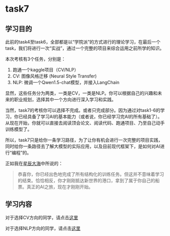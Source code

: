 # task7

## 学习目的

此前的task4至task6，全部都是以“学院派”的方式进行的理论学习，在最后一个task，我们将进行一次“实战”，通过一个完整的项目来综合运用之前所学的知识。

本次考核有3个任务，分别是：

1. 跑通一个kaggle项目（CV/NLP）
2. CV: 图像风格迁移 (Neural Style Transfer)
3. NLP: 微调一个Qwen1.5-chat模型，并接入LangChain

显然，这些任务分为两类，一类是CV，一类是NLP。你可以根据自己的兴趣和未来的职业规划，选择其中一个方向进行深入学习和实践。

当然，task7的考核你可以选择不完成。或者只完成部分。因为通过对task1-6的学习，你已经具备了学习AI的基本能力（或者说，你已经学习完AI的所有基础了）。从现在开始，你就可以直接去阅读顶会论文、阅读代码、跑通项目、乃至自己动手训练模型了。

所以，task7只是给你一条学习路径，为了让你有机会进行一次完整的项目实践，同时给你一条路径去了解大模型的实际应用，以及目前现代框架下，是如何对AI进行“编程”的。

正如我在[星辰大海](../The_Sea_of_Constellations/The_Sea_of_Constellations.md)中所说的：

> 恭喜你，你已经出色地完成了所有结构化的训练任务。但这并不意味着学习的结束。恰恰相反，你才刚刚抵达新世界的港口，拿到了属于你自己的船票。真正的AI之旅，现在才刚刚开始。

## 学习内容

对于选择CV方向的同学，请点击[这里](/tasks/task7/task7_cv.md)

对于选择NLP方向的同学，请点击[这里](/tasks/task7/task7_nlp.md)